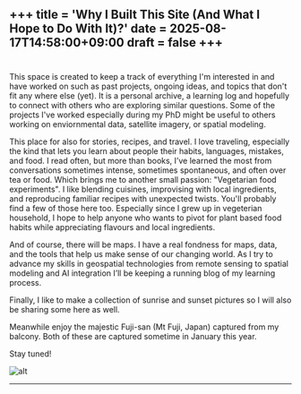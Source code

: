 +++
title = 'Why I Built This Site (And What I Hope to Do With It)?'
date = 2025-08-17T14:58:00+09:00
draft = false
+++
----
# 
This space is created to keep a track of everything I'm interested in and have worked on such as past projects, ongoing ideas, and topics that don't fit any where else (yet). It is a personal archive, a learning log and hopefully to connect with others who are exploring similar questions. Some of the projects I've worked especially during my PhD might be useful to others working on enviornmental data, satellite imagery, or spatial modeling. 


This place for also for stories, recipes, and travel. I love traveling, especially the kind that lets you learn about people  their habits, languages, mistakes, and food. I read often, but more than books, I’ve learned the most from conversations sometimes intense, sometimes spontaneous, and often over tea or food. Which brings me to another small passion: "Vegetarian food experiments". I like blending cuisines, improvising with local ingredients, and reproducing familiar recipes with unexpected twists. You'll probably find a few of those here too. Especially since I grew up in vegeterian household, I hope to help anyone who wants to pivot for plant based food habits while appreciating flavours and local ingredients. 

And of course, there will be maps. I have a real fondness for maps, data, and the tools that help us make sense of our changing world. As I try to advance my skills in geospatial technologies from remote sensing to spatial modeling and AI integration I’ll be keeping a running blog of my learning process. 

Finally, I like to make a collection of sunrise and sunset pictures so I will also be sharing some here as well.   


Meanwhile enjoy the majestic Fuji-san (Mt Fuji, Japan) captured from my balcony. 
Both of these are captured sometime in January this year.

 Stay tuned!

![alt](/images/sunset.png)  
 




----